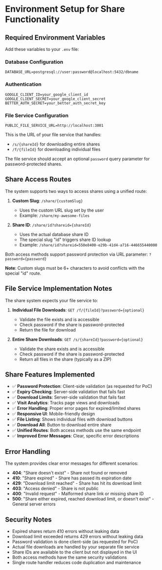 # Environment Setup for Share Functionality

## Required Environment Variables

Add these variables to your `.env` file:

### Database Configuration

```
DATABASE_URL=postgresql://user:password@localhost:5432/dbname
```

### Authentication

```
GOOGLE_CLIENT_ID=your_google_client_id
GOOGLE_CLIENT_SECRET=your_google_client_secret
BETTER_AUTH_SECRET=your_better_auth_secret_key
```

### File Service Configuration

```
PUBLIC_FILE_SERVICE_URL=http://localhost:3001
```

This is the URL of your file service that handles:

- `/s/{shareId}` for downloading entire shares
- `/f/{fileId}` for downloading individual files

The file service should accept an optional `password` query parameter for password-protected shares.

## Share Access Routes

The system supports two ways to access shares using a unified route:

1. **Custom Slug**: `/share/{customSlug}`

   - Uses the custom URL slug set by the user
   - Example: `/share/my-awesome-files`

2. **Share ID**: `/share/id?shareid={shareId}`
   - Uses the actual database share ID
   - The special slug "id" triggers share ID lookup
   - Example: `/share/id?shareid=550e8400-e29b-41d4-a716-446655440000`

Both access methods support password protection via URL parameter: `?password={password}`

**Note**: Custom slugs must be 6+ characters to avoid conflicts with the special "id" route.

## File Service Implementation Notes

The share system expects your file service to:

1. **Individual File Downloads**: `GET /f/{fileId}?password={optional}`

   - Validate the file exists and is accessible
   - Check password if the share is password-protected
   - Return the file for download

2. **Entire Share Downloads**: `GET /s/{shareId}?password={optional}`
   - Validate the share exists and is accessible
   - Check password if the share is password-protected
   - Return all files in the share (typically as a ZIP)

## Share Features Implemented

- ✅ **Password Protection**: Client-side validation (as requested for PoC)
- ✅ **Expiry Checking**: Server-side validation that fails fast
- ✅ **Download Limits**: Server-side validation that fails fast
- ✅ **Visit Analytics**: Tracks page views and downloads
- ✅ **Error Handling**: Proper error pages for expired/limited shares
- ✅ **Responsive UI**: Mobile-friendly design
- ✅ **File Listing**: Shows individual files with download buttons
- ✅ **Download All**: Button to download entire share
- ✅ **Unified Routes**: Both access methods use the same endpoint
- ✅ **Improved Error Messages**: Clear, specific error descriptions

## Error Handling

The system provides clear error messages for different scenarios:

- **404**: "Share doesn't exist" - Share not found or removed
- **410**: "Share expired" - Share has passed its expiration date
- **429**: "Download limit reached" - Share has hit its download limit
- **403**: "Access denied" - Share is not public
- **400**: "Invalid request" - Malformed share link or missing share ID
- **500**: "Share either expired, reached download limit, or doesn't exist" - General server errors

## Security Notes

- Expired shares return 410 errors without leaking data
- Download limit exceeded returns 429 errors without leaking data
- Password validation is done client-side (as requested for PoC)
- Actual file downloads are handled by your separate file service
- Share IDs are available to the client but not displayed in the UI
- Both access methods have the same security validations
- Single route handler reduces code duplication and maintenance
